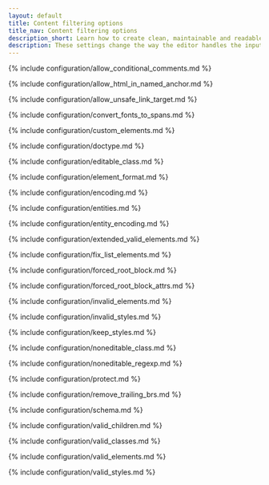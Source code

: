 ```yaml
---
layout: default
title: Content filtering options
title_nav: Content filtering options
description_short: Learn how to create clean, maintainable and readable content.
description: These settings change the way the editor handles the input and output of content. This will help you to create clean, maintainable and readable content.
---
```


{% include configuration/allow_conditional_comments.md %}

{% include configuration/allow_html_in_named_anchor.md %}

{% include configuration/allow_unsafe_link_target.md %}

{% include configuration/convert_fonts_to_spans.md %}

{% include configuration/custom_elements.md %}

{% include configuration/doctype.md %}

{% include configuration/editable_class.md %}

{% include configuration/element_format.md %}

{% include configuration/encoding.md %}

{% include configuration/entities.md %}

{% include configuration/entity_encoding.md %}

{% include configuration/extended_valid_elements.md %}

{% include configuration/fix_list_elements.md %}

{% include configuration/forced_root_block.md %}

{% include configuration/forced_root_block_attrs.md %}

{% include configuration/invalid_elements.md %}

{% include configuration/invalid_styles.md %}

{% include configuration/keep_styles.md %}

{% include configuration/noneditable_class.md %}

{% include configuration/noneditable_regexp.md %}

{% include configuration/protect.md %}

{% include configuration/remove_trailing_brs.md %}

{% include configuration/schema.md %}

{% include configuration/valid_children.md %}

{% include configuration/valid_classes.md %}

{% include configuration/valid_elements.md %}

{% include configuration/valid_styles.md %}
